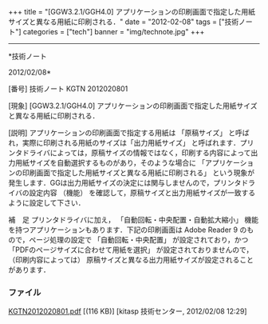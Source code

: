 ﻿+++
title = "[GGW3.2.1/GGH4.0] アプリケーションの印刷画面で指定した用紙サイズと異なる用紙に印刷される．"
date = "2012-02-08"
tags = ["技術ノート"]
categories = ["tech"]
banner = "img/technote.jpg"
+++

-----------------------------------------------------------------------------------------------------------------------------

*技術ノート

2012/02/08*


[番号]
技術ノート KGTN 2012020801

[現象]
[GGW3.2.1/GGH4.0]
アプリケーションの印刷画面で指定した用紙サイズと異なる用紙に印刷される．

[説明]
アプリケーションの印刷画面で指定する用紙は 「原稿サイズ」
と呼ばれ，実際に印刷される用紙のサイズは「出力用紙サイズ」
と呼ばれます．プリンタドライバによっては，原稿サイズの情報ではなく，印刷する内容によって出力用紙サイズを自動選択するものがあり，そのような場合に
「アプリケーションの印刷画面で指定した用紙サイズと異なる用紙に印刷される」
という現象が発生します．GGは出力用紙サイズの決定には関与しませんので，プリンタドライバの設定内容
（機能）
を確認して，原稿サイズと出力用紙サイズが一致するように設定して下さい．

補　足
プリンタドライバに加え， 「自動回転・中央配置・自動拡大縮小」
機能を持つアプリケーションもあります．下記の印刷画面は Adobe Reader 9
のもので，ページ処理の設定で 「自動回転・中央配置」
が設定されており，かつ 「PDFのページサイズに合わせて用紙を選択」
が設定されておりませんので， （印刷内容によっては）
原稿サイズと異なる出力用紙サイズが設定されることがあります．


### ファイル

 
 


[KGTN2012020801.pdf](http://techreport.kitasp.net/attachments/download/833/KGTN2012020801.pdf)
 [(116 KB)] [kitasp 技術センター, 2012/02/08
12:29]


 


 

